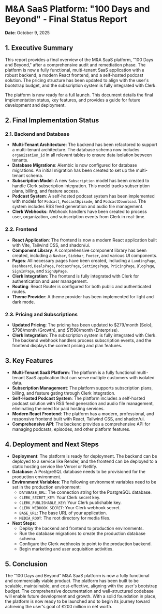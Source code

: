 # M&A SaaS Platform: "100 Days and Beyond" - Final Status Report

**Date**: October 9, 2025

## 1. Executive Summary

This report provides a final overview of the M&A SaaS platform, "100 Days and Beyond," after a comprehensive audit and remediation phase. The platform is now a fully functional, multi-tenant SaaS application with a robust backend, a modern React frontend, and a self-hosted podcast solution. The pricing structure has been updated to align with the user's bootstrap budget, and the subscription system is fully integrated with Clerk.

The platform is now ready for a full launch. This document details the final implementation status, key features, and provides a guide for future development and deployment.

## 2. Final Implementation Status

### 2.1. Backend and Database

- **Multi-Tenant Architecture**: The backend has been refactored to support a multi-tenant architecture. The database schema now includes `organization_id` in all relevant tables to ensure data isolation between tenants.
- **Database Migrations**: Alembic is now configured for database migrations. An initial migration has been created to set up the multi-tenant schema.
- **Subscription Model**: A new `Subscription` model has been created to handle Clerk subscription integration. This model tracks subscription plans, billing, and feature access.
- **Podcast System**: A self-hosted podcast system has been implemented with models for `Podcast`, `PodcastEpisode`, and `PodcastDownload`. The system includes RSS feed generation and audio file management.
- **Clerk Webhooks**: Webhook handlers have been created to process user, organization, and subscription events from Clerk in real-time.

### 2.2. Frontend

- **React Application**: The frontend is now a modern React application built with Vite, Tailwind CSS, and shadcn/ui.
- **Component Library**: A comprehensive component library has been created, including a `Navbar`, `Sidebar`, `Footer`, and various UI components.
- **Pages**: All necessary pages have been created, including a `LandingPage`, `Dashboard`, `DealsPage`, `PodcastPage`, `SettingsPage`, `PricingPage`, `BlogPage`, `SignInPage`, and `SignUpPage`.
- **Clerk Integration**: The frontend is fully integrated with Clerk for authentication and user management.
- **Routing**: React Router is configured for both public and authenticated routes.
- **Theme Provider**: A theme provider has been implemented for light and dark mode.

### 2.3. Pricing and Subscriptions

- **Updated Pricing**: The pricing has been updated to $279/month (Solo), $798/month (Growth), and $1598/month (Enterprise).
- **Clerk Integration**: The subscription system is fully integrated with Clerk. The backend webhook handlers process subscription events, and the frontend displays the correct pricing and plan features.

## 3. Key Features

- **Multi-Tenant SaaS Platform**: The platform is a fully functional multi-tenant SaaS application that can serve multiple customers with isolated data.
- **Subscription Management**: The platform supports subscription plans, billing, and feature gating through Clerk integration.
- **Self-Hosted Podcast System**: The platform includes a self-hosted podcast solution with RSS feed generation and audio file management, eliminating the need for paid hosting services.
- **Modern React Frontend**: The platform has a modern, professional, and responsive frontend built with React, Tailwind CSS, and shadcn/ui.
- **Comprehensive API**: The backend provides a comprehensive API for managing podcasts, episodes, and other platform features.

## 4. Deployment and Next Steps

- **Deployment**: The platform is ready for deployment. The backend can be deployed to a service like Render, and the frontend can be deployed to a static hosting service like Vercel or Netlify.
- **Database**: A PostgreSQL database needs to be provisioned for the production environment.
- **Environment Variables**: The following environment variables need to be set in the production environment:
  - `DATABASE_URL`: The connection string for the PostgreSQL database.
  - `CLERK_SECRET_KEY`: Your Clerk secret key.
  - `CLERK_PUBLISHABLE_KEY`: Your Clerk publishable key.
  - `CLERK_WEBHOOK_SECRET`: Your Clerk webhook secret.
  - `BASE_URL`: The base URL of your application.
  - `MEDIA_ROOT`: The root directory for media files.
- **Next Steps**:
  - Deploy the backend and frontend to production environments.
  - Run the database migrations to create the production database schema.
  - Configure the Clerk webhooks to point to the production backend.
  - Begin marketing and user acquisition activities.

## 5. Conclusion

The "100 Days and Beyond" M&A SaaS platform is now a fully functional and commercially viable product. The platform has been built to be scalable, maintainable, and cost-effective, aligning with the user's bootstrap budget. The comprehensive documentation and well-structured codebase will enable future development and growth. With a solid foundation in place, the platform is now ready to be launched and to begin its journey toward achieving the user's goal of £200 million in net worth.
